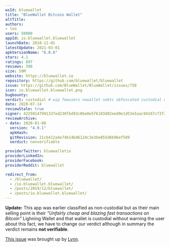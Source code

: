 ```yaml
---
wsId: bluewallet
title: "BlueWallet Bitcoin Wallet"
altTitle: 
authors:
- leo
users: 50000
appId: io.bluewallet.bluewallet
launchDate: 2018-11-01
latestUpdate: 2021-03-01
apkVersionName: "6.0.6"
stars: 4.1
ratings: 897
reviews: 398
size: 59M
website: https://bluewallet.io
repository: https://github.com/bluewallet/bluewallet
issue: https://github.com/BlueWallet/BlueWallet/issues/758
icon: io.bluewallet.bluewallet.png
bugbounty: 
verdict: custodial # wip fewusers nowallet nobtc obfuscated custodial nosource nonverifiable reproducible bounty defunct
date: 2020-07-14
reviewStale: true
signer: 42250147991337ed230fbd93c0be0e5f6183d02eed9e1d53e5aac94167cf3f2f
reviewArchive:
- date: 2020-01-08
  version: "4.9.1"
  apkHash: 
  gitRevision: 21cb412a4e74b14bd6124c3e3be855d6b96ef589
  verdict: nonverifiable

providerTwitter: bluewalletio
providerLinkedIn: 
providerFacebook: 
providerReddit: bluewallet

redirect_from:
  - /bluewallet/
  - /io.bluewallet.bluewallet/
  - /posts/2019/12/bluewallet/
  - /posts/io.bluewallet.bluewallet/
---
```



**Update:** This app was earlier classified as non-custodial but as their main
selling point is their *"Unfairly cheap and blazing fast transactions on
Bitcoin"* Lighning Wallet and that wallet is custodial without warning the user
about this fact, we have to change our verdict although in summary the verdict
remains **not verifiable**.

[This issue](https://gitlab.com/walletscrutiny/walletScrutinyCom/-/issues/117)
was brought up by [Lynn](https://gitlab.com/losnappas).

